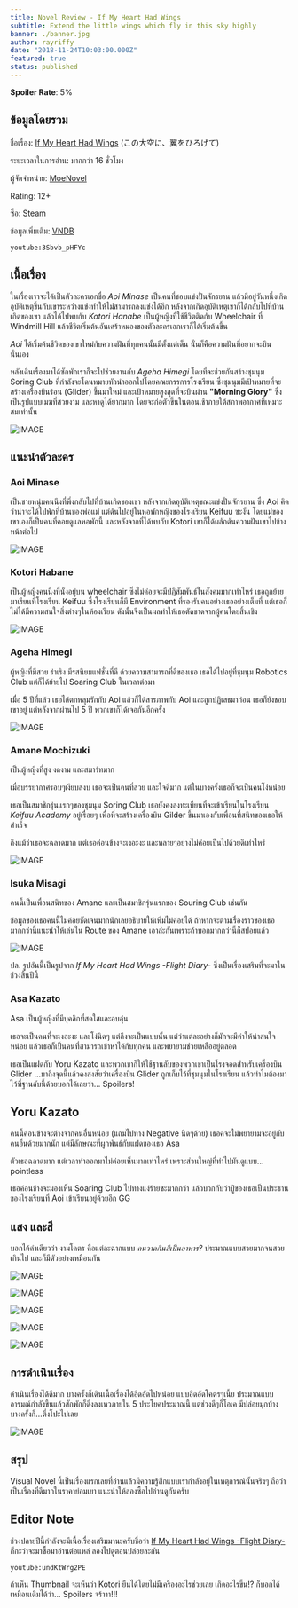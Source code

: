 ```yaml
---
title: Novel Review - If My Heart Had Wings
subtitle: Extend the little wings which fly in this sky highly 
banner: ./banner.jpg
author: rayriffy
date: "2018-11-24T10:03:00.000Z"
featured: true
status: published
---
```


**Spoiler Rate**: 5%

## ข้อมูลโดยรวม

ชื่อเรื่อง: [If My Heart Had Wings](http://moenovel.com/imh) (この大空に、翼をひろげて)

ระยะเวลาในการอ่าน: มากกว่า 16 ชั่วโมง

ผู้จัดจำหน่าย: [MoeNovel](http://moenovel.com)

Rating: 12+

ซื้อ: [Steam](https://store.steampowered.com/app/326480/If_My_Heart_Had_Wings/)

ข้อมูลเพิ่มเติม: [VNDB](https://vndb.org/v9093)

`youtube:3Sbvb_pHFYc`

## เนื้อเรื่อง

ในเรื่องเราจะได้เป็นตัวละครเอกชื่อ *Aoi Minase* เป็นคนที่ชอบแข่งปั่นจักรยาน แล้วมีอยู่วันหนึ่งเกิดอุบัติเหตุขึ้นกับเขาระหว่างแข่งทำให้ไม่สามารถลงแข่งได้อีก หลังจากเกิดอุบัติเหตุเขาก็ได้กลับไปที่บ้านเกิดของเขา แล้วได้ไปพบกับ *Kotori Hanabe* เป็นผู้หญิงที่ใช้ชีวิตติดกับ Wheelchair ที่ Windmill Hill แล้วชีวิตเริ่มต้นอันเศร้าหมองของตัวละครเอกเราก็ได้เริ่มต้นขึ้น

*Aoi* ได้เริ่มต้นชีวิตของเขาใหม่กับความฝันที่ทุกคนนั้นมีตั้งแต่เด็น นั่นก็คือความฝันที่อยากจะบินนั่นเอง

หลังเดินเรื่องมาได้ซักพักเราก็จะไปช่วยงานกับ *Ageha Himegi* โดยที่จะช่วยกันสร้างชุมนุม Soring Club ที่กำลังจะโดนหมายหัวนำออกไปโดยคณะกรรการโรงเรียน ซึ่งชุมนุมมีเป้าหมายที่จะสร้างเครื่องบินร่อน (Glider) ขึ้นมาใหม่ และเป้าหมายสูงสุดที่จะบินผ่าน **"Morning Glory"** ซึ่งเป็นรูปแบบเมฆที่สวยงาม และหาดูได้ยากมาก โดยจะก่อตัวขึ้นในตอนเช้าภายใต้สภาพอากาศที่เหมาะสมเท่านั้น

![IMAGE](./screenshot0605.jpg)

## แนะนำตัวละคร

### Aoi Minase

เป็นชายหนุ่มคนนึงที่พึ่งกลับไปที่บ้านเกิดของเขา หลังจากเกิดอุบัติเหตุขณะแข่งปั่นจักรยาน ซึ่ง Aoi คิดว่าน่าจะได้ไปพักที่บ้านของพ่อแม่ แต่ดันไปอยู่ในหอพักหญิงของโรงเรียน Keifuu ซะงั้น โดยแม่ของเขาเองก็เป็นคนที่คอยดูแลหอพักนี้ และหลังจากที่ได้พบกับ Kotori เขาก็ได้ผลักดันความฝันเขาไปข้างหน้าต่อไป

![IMAGE](./screenshot3417.jpg)

### Kotori Habane

เป็นผู้หญิงคนนึงที่นั่งอยู่บน wheelchair ซึ่งไม่ค่อยจะมีปฏิสัมพันธ์ในสังคมมากเท่าไหร่ เธอถูกย้ายมาเรียนที่โรงเรียน Keifuu ซึ่งโรงเรียนก็มี Environment ที่รองรับคนอย่างเธออย่างเต็มที่ แต่เธอก็ไม่ได้มีความสนใจสิ่งต่างๆในห้องเรียน ดังนั้นจึงเป็นผลทำให้เธอตัดขาดจากผู้คนโดยสิ้นเชิง

![IMAGE](./screenshot.png)

### Ageha Himegi

ผู้หญิงที่มีสวย ร่าเริง มีรสนิยมแฟชั่นที่ดี ด้วยความสามารถที่ดีของเธอ เธอได้ไปอยู่ที่ชุมนุม Robotics Club แต่ก็ได้ย้ายไป Soaring Club ในเวลาต่อมา

เมื่อ 5 ปีที่แล้ว เธอได้ตกหลุมรักกับ Aoi แล้วก็ได้สารภาพกับ Aoi และถูกปฏิเสธมาก่อน เธอก็ยังชอบเขาอยู่ แต่หลังจากผ่านไป 5 ปี พวกเขาก็ได้เจอกันอีกครั้ง

![IMAGE](./screenshot1358.jpg)

### Amane Mochizuki

เป็นผู้หญิงที่สูง งดงาม และสมาร์ทมาก

เมื่อบรรยากาศรอบๆเงียบสงบ เธอจะเป็นคนที่สวย และใจดีมาก แต่ในบางครั้งเธอก็จะเป็นคนโง่หน่อย

เธอเป็นสมาชิกรุ่นแรกๆของชุมนุม Soring Club เธอยังคงลงทะเบียนที่จะเข้าเรียนในโรงเรียน *Keifuu Academy* อยู่เรื่อยๆ เพื่อที่จะสร้างเครื่องบิน Gilder ขึ้นมาเองกับเพื่อนที่สนิทของเธอให้สำเร็จ

ถึงแม้ว่าเธอจะฉลาดมาก แต่เธอค่อนข้างจะเงอะงะ และหลายๆอย่างไม่ค่อยเป็นไปด้วยดีเท่าไหร่

![IMAGE](./screenshot1041.jpg)

### Isuka Misagi

คนนี้เป็นเพื่อนสนิทของ Amane และเป็นสมาชิกรุ่นแรกของ Souring Club เช่นกัน 

ข้อมูลของเธอคนนี้ไม่ค่อยชัดเจนมากนักเลยอธิบายให้เพิ่มไม่ค่อยได้ ถ้าหากจะตามเรื่องราวของเธอมากกว่านี้แนะนำให้เล่นใน Route ของ Amane เอาล่ะกันเพราะถ้าบอกมากกว่านี้ก็สปอยแล้ว

![IMAGE](./screenshot5210.jpg)

ปล. รูปอันนี้เป็นรูปจาก *If My Heart Had Wings -Flight Diary-* ซึ่งเป็นเรื่องเสริมที่จะมาในช่วงสิ้นปีนี้

### Asa Kazato

Asa เป็นผู้หญิงที่มีบุคลิกที่สดใสและอบอุ่น

เธอจะเป็นคนที่จะเงอะงะ และโง่นิดๆ แต่ถึงจะเป็นแบบนั้น แต่ว่าแต่ละอย่างก็มักจะมีค่าให้น่าสนใจหน่อย แล้วเธอก็เป็นคนที่สามารถเข้าหาได้กับทุกคน และพยายามช่วยเหลืออยู่ตลอด

เธอเป็นแฝดกับ Yoru Kazato และพวกเขาก็ให้ใช้ฐานลับของพวกเขาเป็นโรงจอดสำหรับเครื่องบิน Glider ...มาถึงจุดนี้แล้วคงสงสัยว่าเครื่องบิน Glider ถูกเก็บไว้ที่ชุมนุมในโรงเรียน แล้วทำไมต้องมาไว้ที่ฐานลับนี้ด้วยบอกได้เลยว่า... Spoilers!

## Yoru Kazato

คนนี้ค่อนข้างจะต่างจากคนอื่นหน่อย (แถมไปทาง Negative นิดๆด้วย) เธอคจะไม่พยายามจะอยู่กับคนอื่นด้วยมากนัก แต่มีลักษณะที่ผูกพันธ์กับแฝดของเธอ Asa

ตัวเธอฉลาดมาก แต่เวลาทำออกมาไม่ค่อยเห็นมากเท่าไหร่ เพราะส่วนใหญ่ที่ทำไปมันดูแบบ... pointless

เธอค่อนข้างจะมองเห็น Soaring Club ไปทางแง่ร้ายซะมากกว่า แล้วบวกกับว่าปู่ของเธอเป็นประธานของโรงเรียนที่ Aoi เข้าเรียนอยู่ด้วยอีก GG

## แสง และสี

บอกได้คำเดียวว่า งามโคตร คือแต่ละฉากแบบ *คนวาดกินสีเป็นอาหาร?* ประมาณแบบสวยมากจนสวยเกินไป และก็มีตัวอย่างเหมือนกัน

![IMAGE](./screenshot1054.png)

![IMAGE](./screenshot0401.jpg)

![IMAGE](./screenshot1030.png)

![IMAGE](./screenshot1033.png)

![IMAGE](./screenshot1046.png)

## การดำเนินเรื่อง

ดำเนินเรื่องได้ดีมาก บางครั้งก็เดินเนื้อเรื่องได้อึดอัดไปหน่อย แบบอึดอัดโคตรๆเนี้ย ประมาณแบบอารมณ์กำลังขึ้นแล้วสักพักก็ดิ่งลงเหวภายใน 5 ประโยคประมาณนี้ แต่ช่วงดีๆก็โอเค มีปล่อยมุกบ้าง บางครั้งก็…ตึ่งโปะไปเลย

![IMAGE](./screenshot3701.jpg)

## สรุป

Visual Novel นี้เป็นเรื่องแรกเลยที่อ่านแล้วมีความรู้สึกแบบเรากำลังอยู่ในเหตุการณ์นั้นจริงๆ ถือว่าเป็นเรื่องที่ดีมากในราคาย่อมเยา แนะนำให้ลองซื้อไปอ่านดูกันครับ

## Editor Note

ช่วงปลายปีนี้กำลังจะมีเนื้อเรื่องเสริมมานะครับชื่อว่า [If My Heart Had Wings -Flight Diary-](https://store.steampowered.com/app/923810/If_My_Heart_Had_Wings_Flight_Diary/) ก็กะว่าจะมาซื้อมาอ่านต่อแหล่ ลองไปดูตอนปล่อยละกัน

`youtube:undKtWrg2PE`

ถ้าเห็น Thumbnail จะเห็นว่า Kotori ยืนได้โดยไม่มีเครื่องอะไรช่วยเลย เกิดอะไรขึ้น!? ก็บอกได้เหมือนเดิมได้ว่า... Spoilers จร้าาา!!!